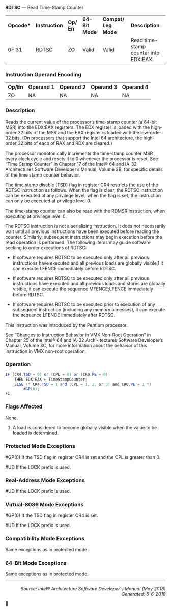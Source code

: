 <b>RDTSC</b> — Read Time-Stamp Counter
<table>
	<tr>
		<td><b>Opcode*</b></td>
		<td><b>Instruction</b></td>
		<td><b>Op/ En</b></td>
		<td><b>64-Bit Mode</b></td>
		<td><b>Compat/ Leg Mode</b></td>
		<td><b>Description</b></td>
	</tr>
	<tr>
		<td>0F 31</td>
		<td>RDTSC</td>
		<td>ZO</td>
		<td>Valid</td>
		<td>Valid</td>
		<td>Read time-stamp counter into EDX:EAX.</td>
	</tr>
</table>


### Instruction Operand Encoding
<table>
	<tr>
		<td><b>Op/En</b></td>
		<td><b>Operand 1</b></td>
		<td><b>Operand 2</b></td>
		<td><b>Operand 3</b></td>
		<td><b>Operand 4</b></td>
	</tr>
	<tr>
		<td>ZO</td>
		<td>NA</td>
		<td>NA</td>
		<td>NA</td>
		<td>NA</td>
	</tr>
</table>


### Description
Reads the current value of the processor’s time-stamp counter (a 64-bit MSR) into the EDX:EAX registers. The EDX
register is loaded with the high-order 32 bits of the MSR and the EAX register is loaded with the low-order 32 bits.
(On processors that support the Intel 64 architecture, the high-order 32 bits of each of RAX and RDX are cleared.)

The processor monotonically increments the time-stamp counter MSR every clock cycle and resets it to 0 whenever
the processor is reset. See “Time Stamp Counter” in Chapter 17 of the Intel® 64 and IA-32 Architectures Software
Developer’s Manual, Volume 3B, for specific details of the time stamp counter behavior.

The time stamp disable (TSD) flag in register CR4 restricts the use of the RDTSC instruction as follows. When the
flag is clear, the RDTSC instruction can be executed at any privilege level; when the flag is set, the instruction can
only be executed at privilege level 0.

The time-stamp counter can also be read with the RDMSR instruction, when executing at privilege level 0.

The RDTSC instruction is not a serializing instruction. It does not necessarily wait until all previous instructions
have been executed before reading the counter. Similarly, subsequent instructions may begin execution before the
read operation is performed. The following items may guide software seeking to order executions of RDTSC:

 * If software requires RDTSC to be executed only after all previous instructions have executed and all previous
loads are globally visible,1 it can execute LFENCE immediately before RDTSC.

 * If software requires RDTSC to be executed only after all previous instructions have executed and all previous
loads and stores are globally visible, it can execute the sequence MFENCE;LFENCE immediately before RDTSC.

 * If software requires RDTSC to be executed prior to execution of any subsequent instruction (including any
memory accesses), it can execute the sequence LFENCE immediately after RDTSC.

This instruction was introduced by the Pentium processor.

See “Changes to Instruction Behavior in VMX Non-Root Operation” in Chapter 25 of the Intel® 64 and IA-32 Archi-
tectures Software Developer’s Manual, Volume 3C, for more information about the behavior of this instruction in
VMX non-root operation.

### Operation

```java
IF (CR4.TSD = 0) or (CPL = 0) or (CR0.PE = 0) 
    THEN EDX:EAX ← TimeStampCounter;
    ELSE (* CR4.TSD = 1 and (CPL = 1, 2, or 3) and CR0.PE = 1 *)
        #GP(0);
FI;
```
### Flags Affected

None.

1. A load is considered to become globally visible when the value to be loaded is determined.

### Protected Mode Exceptions
<p>#GP(0)
If the TSD flag in register CR4 is set and the CPL is greater than 0.
<p>#UD
If the LOCK prefix is used.

### Real-Address Mode Exceptions

<p>#UD
If the LOCK prefix is used.

### Virtual-8086 Mode Exceptions

<p>#GP(0)
If the TSD flag in register CR4 is set.
<p>#UD
If the LOCK prefix is used.

### Compatibility Mode Exceptions

Same exceptions as in protected mode.

### 64-Bit Mode Exceptions

Same exceptions as in protected mode.

 --- 
<p align="right"><i>Source: Intel® Architecture Software Developer's Manual (May 2018)<br>Generated: 5-6-2018</i></p>
